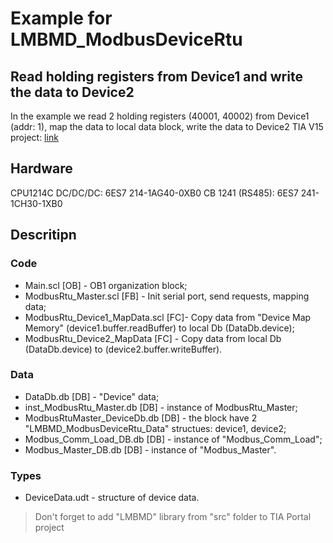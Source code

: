 # Example for LMBMD_ModbusDeviceRtu
## Read holding registers from Device1 and write the data to Device2

In the example we read 2 holding registers (40001, 40002) from Device1 (addr: 1), map the data to local data block, write the data to Device2
TIA V15 project: [link](about:blank)

## Hardware
CPU1214C DC/DC/DC: 6ES7 214-1AG40-0XB0
CB 1241 (RS485): 6ES7 241-1CH30-1XB0

## Descritipn
### Code
- Main.scl [OB] - OB1 organization block;
- ModbusRtu_Master.scl [FB] - Init serial port, send requests, mapping data;
- ModbusRtu_Device1_MapData.scl [FC]- Copy data from "Device Map Memory" (device1.buffer.readBuffer) to local Db (DataDb.device);
- ModbusRtu_Device2_MapData [FC] - Copy data from local Db (DataDb.device) to (device2.buffer.writeBuffer).

### Data
- DataDb.db [DB] - "Device" data;
- inst_ModbusRtu_Master.db [DB] - instance of ModbusRtu_Master;
- ModbusRtuMaster_DeviceDb.db [DB] - the block have 2 "LMBMD_ModbusDeviceRtu_Data" structues: device1, device2;
- Modbus_Comm_Load_DB.db [DB] - instance of "Modbus_Comm_Load";
- Modbus_Master_DB.db [DB] - instance of "Modbus_Master".

### Types
- DeviceData.udt - structure of device data.

> Don't forget to add "LMBMD" library from "src" folder to TIA Portal project
